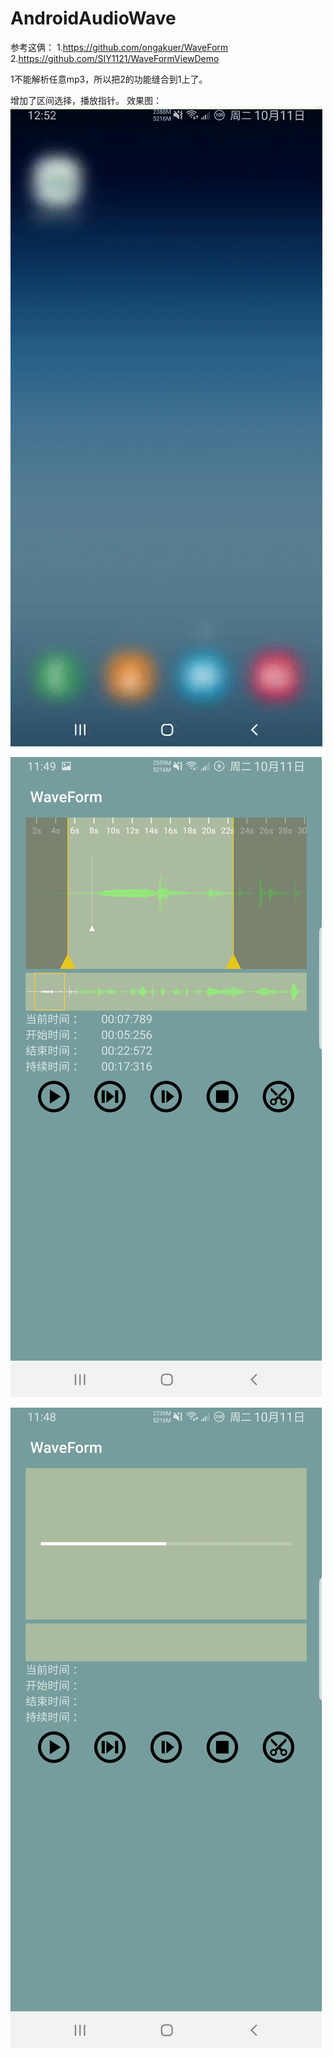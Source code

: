 # AndroidAudioWave

参考这俩：
1.https://github.com/ongakuer/WaveForm
2.https://github.com/SIY1121/WaveFormViewDemo

1不能解析任意mp3，所以把2的功能缝合到1上了。

增加了区间选择，播放指针。
效果图：
![效果展示](./1.gif)

![效果展示](./1.jpeg)

![效果展示](./2.jpeg)
